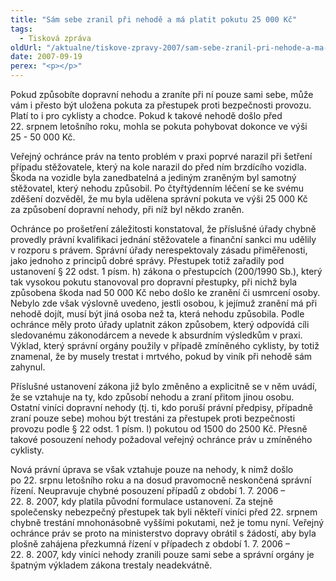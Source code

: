 ```yaml
---
title: "Sám sebe zranil při nehodě a má platit pokutu 25 000 Kč"
tags:
  - Tisková zpráva
oldUrl: "/aktualne/tiskove-zpravy-2007/sam-sebe-zranil-pri-nehode-a-ma-platit-pokutu-25-000-kc"
date: 2007-09-19
perex: "<p></p>"
---
```


<!-- imported from the old website -->

<p class="Normln-web">Pokud způsobíte dopravní nehodu a zraníte při ní pouze sami sebe, může vám i přesto být uložena pokuta za přestupek proti bezpečnosti provozu. Platí to i pro cyklisty a chodce. Pokud k takové nehodě došlo před 22. srpnem letošního roku, mohla se pokuta pohybovat dokonce ve výši 25 - 50 000 Kč.</p><p class="Normln-web">Veřejný ochránce práv na tento problém v praxi poprvé narazil při šetření případu stěžovatele, který na kole narazil do před ním brzdícího vozidla. Škoda na vozidle byla zanedbatelná a jediným zraněným byl samotný stěžovatel, který nehodu způsobil. Po čtyřtýdenním léčení se ke svému zděšení dozvěděl, že mu byla udělena správní pokuta ve výši 25 000 Kč za způsobení dopravní nehody, při níž byl někdo zraněn.</p><p class="Normln-web">Ochránce po prošetření záležitosti konstatoval, že příslušné úřady chybně provedly právní kvalifikaci jednání stěžovatele a finanční sankci mu udělily v rozporu s právem. Správní úřady nerespektovaly zásadu přiměřenosti, jako jednoho z principů dobré správy. Přestupek totiž zařadily pod ustanovení § 22 odst. 1 písm. h) zákona o přestupcích (200/1990 Sb.), který tak vysokou pokutu stanovoval pro dopravní přestupky, při nichž byla způsobena škoda nad 50 000 Kč nebo došlo ke zranění či usmrcení osoby. Nebylo zde však výslovně uvedeno, jestli osobou, k jejímuž zranění má při nehodě dojít, musí být jiná osoba než ta, která nehodu způsobila. Podle ochránce měly proto úřady uplatnit zákon způsobem, který odpovídá cíli sledovanému zákonodárcem a nevede k absurdním výsledkům v praxi. Výklad, který správní orgány použily v případě zmíněného cyklisty, by totiž znamenal, že by musely trestat i mrtvého, pokud by viník při nehodě sám zahynul.</p><p class="Normln-web">Příslušné ustanovení zákona již bylo změněno a explicitně se v něm uvádí, že se vztahuje na ty, kdo způsobí nehodu a zraní přitom jinou osobu. Ostatní viníci dopravní nehody (tj. ti, kdo poruší právní předpisy, případně zraní pouze sebe) mohou být trestáni za přestupek proti bezpečnosti provozu podle § 22 odst. 1 písm. l) pokutou od 1500 do 2500 Kč. Přesně takové posouzení nehody požadoval veřejný ochránce práv u zmíněného cyklisty.</p><p class="Normln-web">Nová právní úprava se však vztahuje pouze na nehody, k nimž došlo po 22. srpnu letošního roku a na dosud pravomocně neskončená správní řízení. Neupravuje chybné posouzení případů z období 1. 7. 2006 – 22. 8. 2007, kdy platila původní formulace ustanovení. Za stejně společensky nebezpečný přestupek tak byli někteří viníci před 22. srpnem chybně trestání mnohonásobně vyššími pokutami, než je tomu nyní. Veřejný ochránce práv se proto na ministerstvo dopravy obrátil s žádostí, aby byla plošně zahájena přezkumná řízení v případech z období 1. 7. 2006 – 22. 8. 2007, kdy viníci nehody zranili pouze sami sebe a správní orgány je špatným výkladem zákona trestaly neadekvátně.</p><p class="Normln"> </p>
